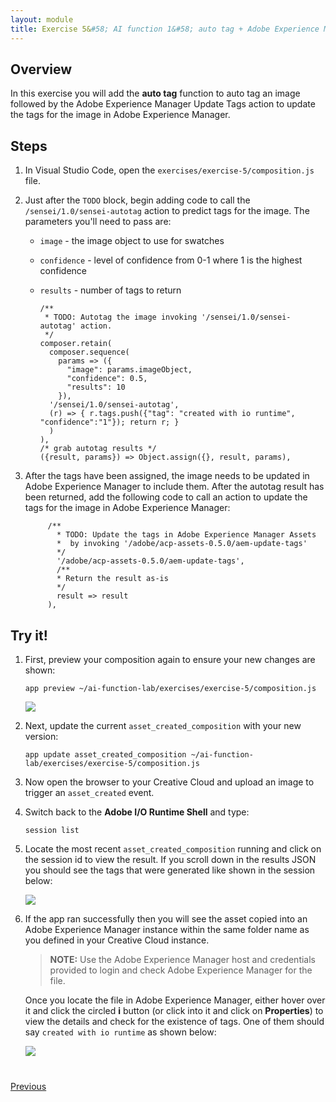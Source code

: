 ```yaml
---
layout: module
title: Exercise 5&#58; AI function 1&#58; auto tag + Adobe Experience Manager Update Tags
---
```


<!--
# Exercise 5&#58; AI function: auto tag + Adobe Experience Manager Update Tags
-->

## Overview
In this exercise you will add the **auto tag** function to auto tag an image followed by the Adobe Experience Manager Update Tags action to update the tags for the image in Adobe Experience Manager.

## Steps
1. In Visual Studio Code, open the `exercises/exercise-5/composition.js` file.
2. Just after the `TODO` block, begin adding code to call the `/sensei/1.0/sensei-autotag` action to predict tags for the image. The parameters you'll need to pass are:

    - `image` - the image object to use for swatches
    - `confidence` - level of confidence from 0-1 where 1 is the highest confidence
    - `results` - number of tags to return

          /**
           * TODO: Autotag the image invoking '/sensei/1.0/sensei-autotag' action.
           */
          composer.retain(
            composer.sequence(
              params => ({
                "image": params.imageObject,
                "confidence": 0.5,
                "results": 10
              }),
            '/sensei/1.0/sensei-autotag',
            (r) => { r.tags.push({"tag": "created with io runtime", "confidence":"1"}); return r; }
            )
          ),
          /* grab autotag results */
          ({result, params}) => Object.assign({}, result, params),

3. After the tags have been assigned, the image needs to be updated in Adobe Experience Manager to include them. After the autotag result has been returned, add the following code to call an action to update the tags for the image in Adobe Experience Manager:

            /**
              * TODO: Update the tags in Adobe Experience Manager Assets
              *  by invoking '/adobe/acp-assets-0.5.0/aem-update-tags'
              */
              '/adobe/acp-assets-0.5.0/aem-update-tags',
              /**
              * Return the result as-is
              */
              result => result
            ),


## Try it!
1. First, preview your composition again to ensure your new changes are shown:

       app preview ~/ai-function-lab/exercises/exercise-5/composition.js

      ![](images/exercise5-flowb.png)

2. Next, update the current `asset_created_composition` with your new version:

       app update asset_created_composition ~/ai-function-lab/exercises/exercise-5/composition.js

3. Now open the browser to your Creative Cloud and upload an image to trigger an `asset_created` event.

4. Switch back to the **Adobe I/O Runtime Shell** and type:

       session list

5. Locate the most recent `asset_created_composition` running and click on the session id to view the result. If you scroll down in the results JSON you should see the tags that were generated like shown in the session below:

      ![](images/tags-results.png)

6. If the app ran successfully then you will see the asset copied into an Adobe Experience Manager instance within the same folder name as you defined in your Creative Cloud instance.

    > **NOTE:** Use the Adobe Experience Manager host and credentials provided to login and check Adobe Experience Manager for the file.

    Once you locate the file in Adobe Experience Manager, either hover over it and click the circled **i** button (or click into it and click on **Properties**) to view the details and check for the existence of tags. One of them should say `created with io runtime` as shown below:

      ![](images/aem-tags.png)




<div class="row" style="margin-top:40px;">
<div class="col-sm-12">
<a href="module8.html" class="btn btn-default"><i class="glyphicon glyphicon-chevron-left"></i> Previous</a>
</div>
</div>
